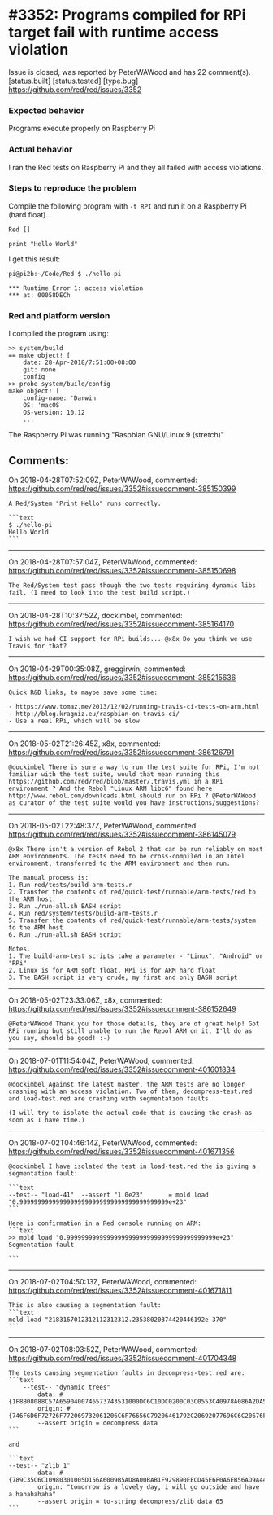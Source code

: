 
#3352: Programs compiled for RPi target fail with runtime access violation
================================================================================
Issue is closed, was reported by PeterWAWood and has 22 comment(s).
[status.built] [status.tested] [type.bug]
<https://github.com/red/red/issues/3352>

### Expected behavior
Programs execute properly on Raspberry Pi
### Actual behavior
I ran the Red tests on Raspberry Pi  and they all failed with access violations.
### Steps to reproduce the problem
Compile the following program with `-t RPI` and run it on a Raspberry Pi (hard float).
```text
Red []

print "Hello World"
```
I get this result:
```text
pi@pi2b:~/Code/Red $ ./hello-pi

*** Runtime Error 1: access violation
*** at: 00058DECh
```

### Red and platform version
I compiled the program using:
```
>> system/build
== make object! [
    date: 28-Apr-2018/7:51:00+08:00
    git: none
    config
>> probe system/build/config
make object! [
    config-name: 'Darwin
    OS: 'macOS
    OS-version: 10.12
    ...
```
The Raspberry Pi was running "Raspbian GNU/Linux 9 (stretch)"


Comments:
--------------------------------------------------------------------------------

On 2018-04-28T07:52:09Z, PeterWAWood, commented:
<https://github.com/red/red/issues/3352#issuecomment-385150399>

    A Red/System "Print Hello" runs correctly.
    
    ```text
    $ ./hello-pi
    Hello World
    ```

--------------------------------------------------------------------------------

On 2018-04-28T07:57:04Z, PeterWAWood, commented:
<https://github.com/red/red/issues/3352#issuecomment-385150698>

    The Red/System test pass though the two tests requiring dynamic libs fail. (I need to look into the test build script.)

--------------------------------------------------------------------------------

On 2018-04-28T10:37:52Z, dockimbel, commented:
<https://github.com/red/red/issues/3352#issuecomment-385164170>

    I wish we had CI support for RPi builds... @x8x Do you think we use Travis for that?

--------------------------------------------------------------------------------

On 2018-04-29T00:35:08Z, greggirwin, commented:
<https://github.com/red/red/issues/3352#issuecomment-385215636>

    Quick R&D links, to maybe save some time:
    
    - https://www.tomaz.me/2013/12/02/running-travis-ci-tests-on-arm.html
    - http://blog.kragniz.eu/raspbian-on-travis-ci/
    - Use a real RPi, which will be slow

--------------------------------------------------------------------------------

On 2018-05-02T21:26:45Z, x8x, commented:
<https://github.com/red/red/issues/3352#issuecomment-386126791>

    @dockimbel There is sure a way to run the test suite for RPi, I'm not familiar with the test suite, would that mean running this https://github.com/red/red/blob/master/.travis.yml in a RPi environment ? And the Rebol "Linux ARM libc6" found here http://www.rebol.com/downloads.html should run on RPi ? @PeterWAWood as curator of the test suite would you have instructions/suggestions?

--------------------------------------------------------------------------------

On 2018-05-02T22:48:37Z, PeterWAWood, commented:
<https://github.com/red/red/issues/3352#issuecomment-386145079>

    @x8x There isn't a version of Rebol 2 that can be run reliably on most ARM environments. The tests need to be cross-compiled in an Intel environment, transferred to the ARM environment and then run.
    
    The manual process is:
    1. Run red/tests/build-arm-tests.r
    2. Transfer the contents of red/quick-test/runnable/arm-tests/red to the ARM host.
    3. Run ./run-all.sh BASH script
    4. Run red/system/tests/build-arm-tests.r
    5. Transfer the contents of red/quick-test/runnable/arm-tests/system to the ARM host
    6. Run ./run-all.sh BASH script
    
    Notes.
    1. The build-arm-test scripts take a parameter - "Linux", "Android" or  "RPi"
    2. Linux is for ARM soft float, RPi is for ARM hard float
    3. The BASH script is very crude, my first and only BASH script

--------------------------------------------------------------------------------

On 2018-05-02T23:33:06Z, x8x, commented:
<https://github.com/red/red/issues/3352#issuecomment-386152649>

    @PeterWAWood Thank you for those details, they are of great help! Got  RPi running but still unable to run the Rebol ARM on it, I'll do as you say, should be good! :-)

--------------------------------------------------------------------------------

On 2018-07-01T11:54:04Z, PeterWAWood, commented:
<https://github.com/red/red/issues/3352#issuecomment-401601834>

    @dockimbel Against the latest master, the ARM tests are no longer crashing with an access violation. Two of them, decompress-test.red and load-test.red are crashing with segmentation faults. 
    
    (I will try to isolate the actual code that is causing the crash as soon as I have time.)

--------------------------------------------------------------------------------

On 2018-07-02T04:46:14Z, PeterWAWood, commented:
<https://github.com/red/red/issues/3352#issuecomment-401671356>

    @dockimbel I have isolated the test in load-test.red the is giving a segmentation fault:
    
    ```text
    --test-- "load-41"	--assert "1.0e23"		= mold load "0.99999999999999999999999999999999999999999e+23"
    ```
    
    Here is confirmation in a Red console running on ARM:
    ```text
    >> mold load "0.99999999999999999999999999999999999999999e+23"
    Segmentation fault
    
    ```

--------------------------------------------------------------------------------

On 2018-07-02T04:50:13Z, PeterWAWood, commented:
<https://github.com/red/red/issues/3352#issuecomment-401671811>

    This is also causing a segmentation fault:
    ```text
    mold load "2183167012312112312312.23538020374420446192e-370"
    ```

--------------------------------------------------------------------------------

On 2018-07-02T08:03:52Z, PeterWAWood, commented:
<https://github.com/red/red/issues/3352#issuecomment-401704348>

    The tests causing segmentation faults in decompress-test.red are:
    ```text
    	--test-- "dynamic trees"
    		data: #{1F8B08088C57A6590400746573743531000DC6C10DC0200C03C0553C40978A086A2DA5B8020A627BB8D775BDAA55136C3084468E05B77581988CC02DE8EF8D9E61C5F1D838C1C7549836AB6E73E93D000000}
    		origin: #{746F6D6F72726F772069732061206C6F76656C79206461792C20692077696C6C20676F206F75747369646520616E6420686176652061207069636E6963}
    		--assert origin = decompress data
    ```
    
    and
    
    ```text
    --test-- "zlib 1"
    		data: #{789C35C6C10980301005D156A6009B5AD8A00BAB1F929890EECD45E6F0A6EB56AD9A44C3488D920BB77510CCC8E4147A7B0B2FD8E35C36F66CFE3E0CC71765}
    		origin: "tomorrow is a lovely day, i will go outside and have a hahahahaha"
    		--assert origin = to-string decompress/zlib data 65
    ```

